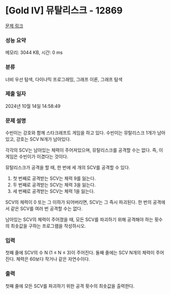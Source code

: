 # [Gold IV] 뮤탈리스크 - 12869 

[문제 링크](https://www.acmicpc.net/problem/12869) 

### 성능 요약

메모리: 3044 KB, 시간: 0 ms

### 분류

너비 우선 탐색, 다이나믹 프로그래밍, 그래프 이론, 그래프 탐색

### 제출 일자

2024년 10월 14일 14:58:49

### 문제 설명

<p>수빈이는 강호와 함께 스타크래프트 게임을 하고 있다. 수빈이는 뮤탈리스크 1개가 남아있고, 강호는 SCV N개가 남아있다.</p>

<p>각각의 SCV는 남아있는 체력이 주어져있으며, 뮤탈리스크를 공격할 수는 없다. 즉, 이 게임은 수빈이가 이겼다는 것이다.</p>

<p>뮤탈리스크가 공격을 할 때, 한 번에 세 개의 SCV를 공격할 수 있다.</p>

<ol>
	<li>첫 번째로 공격받는 SCV는 체력 9를 잃는다.</li>
	<li>두 번째로 공격받는 SCV는 체력 3을 잃는다.</li>
	<li>세 번째로 공격받는 SCV는 체력 1을 잃는다.</li>
</ol>

<p>SCV의 체력이 0 또는 그 이하가 되어버리면, SCV는 그 즉시 파괴된다. 한 번의 공격에서 같은 SCV를 여러 번 공격할 수는 없다.</p>

<p>남아있는 SCV의 체력이 주어졌을 때, 모든 SCV를 파괴하기 위해 공격해야 하는 횟수의 최솟값을 구하는 프로그램을 작성하시오.</p>

### 입력 

 <p>첫째 줄에 SCV의 수 N (1 ≤ N ≤ 3)이 주어진다. 둘째 줄에는 SCV N개의 체력이 주어진다. 체력은 60보다 작거나 같은 자연수이다.</p>

### 출력 

 <p>첫째 줄에 모든 SCV를 파괴하기 위한 공격 횟수의 최솟값을 출력한다.</p>


